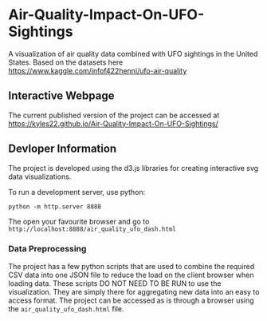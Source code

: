 # Air-Quality-Impact-On-UFO-Sightings
A visualization of air quality data combined with UFO sightings in the United States.  Based on the datasets here https://www.kaggle.com/infof422henni/ufo-air-quality 

## Interactive Webpage
The current published version of the project can be accessed at https://kyles22.github.io/Air-Quality-Impact-On-UFO-Sightings/

## Devloper Information

The project is developed using the d3.js libraries for creating interactive svg data visualizations.

To run a development server, use python:

```
python -m http.server 8888

```

The open your favourite browser and go to `http://localhost:8888/air_quality_ufo_dash.html`


### Data Preprocessing
The project has a few python scripts that are used to combine the required CSV data into one JSON file to reduce the load on the client browser when
loading data.  These scripts DO NOT NEED TO BE RUN to use the visualization.  They are simply there for aggregating new data into an easy to access format.  The project can be accessed as is through a browser using the `air_quality_ufo_dash.html` file.


